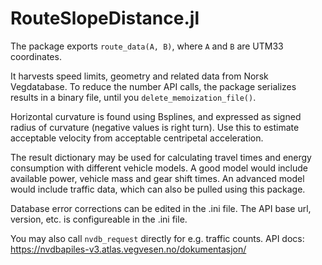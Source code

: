 # RouteSlopeDistance.jl

The package exports `route_data(A, B)`, where `A` and `B` are UTM33 coordinates. 

It harvests speed limits, geometry and related data from Norsk Vegdatabase. To reduce the number API calls, the package serializes results in a binary file, until you `delete_memoization_file()`. 

Horizontal curvature is found using Bsplines, and expressed as signed radius of curvature (negative values is right turn). Use this to estimate 
acceptable velocity from acceptable centripetal acceleration.

The result dictionary may be used for calculating travel times and energy consumption with different vehicle models. 
A good model would include available power, vehicle mass and gear shift times. An advanced model would include
traffic data, which can also be pulled using this package.

Database error corrections can be edited in the .ini file. The API base url, version, etc. is configureable in the .ini file. 
 
You may also call `nvdb_request` directly for e.g. traffic counts. API docs: https://nvdbapiles-v3.atlas.vegvesen.no/dokumentasjon/